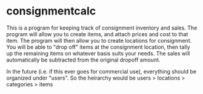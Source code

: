 # consignmentcalc
 
This is a program for keeping track of consignment inventory and sales. The program will allow you to create items, and attach prices and cost to that item. The program will then allow you to create locations for consignment. You will be able to "drop off" items at the consignment location, then tally up the remaining items on whatever basis suits your needs. The sales will automatically be subtracted from the original dropoff amount.

In the future (i.e. if this ever goes for commercial use), everything should be organized under "users". So the heirarchy would be users > locations > categories > items